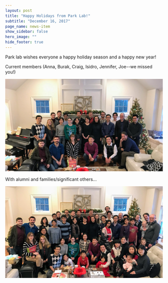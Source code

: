 ```yaml
---
layout: post
title: "Happy Holidays from Park Lab!"
subtitle: "December 16, 2017"
page_name: news-item
show_sidebar: false
hero_image: ""
hide_footer: true
---
```


Park lab wishes everyone a happy holiday season and a happy new year!

Current members (Anna, Burak, Craig, Isidro, Jennifer, Joe--we missed you!)

![Image](/img/news-images/park_lab_-_christmas_party_2017_-_lab_members.jpg)

With alumni and families/significant others...

![Image](/img/news-images/park_lab_-_christmas_party_2017_-_lab_family.jpg)


